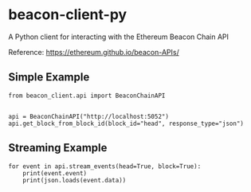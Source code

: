 # beacon-client-py
A Python client for interacting with the Ethereum Beacon Chain API

Reference: https://ethereum.github.io/beacon-APIs/

## Simple Example

```
from beacon_client.api import BeaconChainAPI


api = BeaconChainAPI("http://localhost:5052")
api.get_block_from_block_id(block_id="head", response_type="json")
```

## Streaming Example
```
for event in api.stream_events(head=True, block=True):
    print(event.event)
    print(json.loads(event.data))
```
